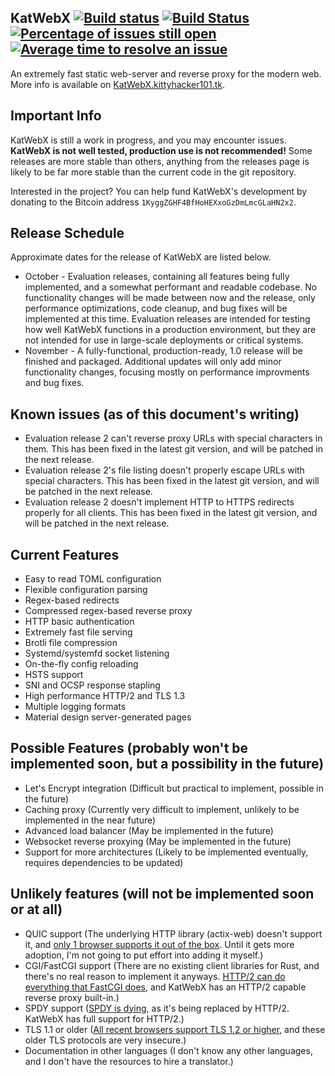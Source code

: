 ## KatWebX [![Build status](https://ci.appveyor.com/api/projects/status/9fjk67yk8ei7hnlg/branch/master?svg=true)](https://ci.appveyor.com/project/kittyhacker101/katwebx/branch/master) [![Build Status](https://travis-ci.com/kittyhacker101/KatWebX.svg?branch=master)](https://travis-ci.com/kittyhacker101/KatWebX) [![Percentage of issues still open](http://isitmaintained.com/badge/open/kittyhacker101/KatWebX.svg)](http://isitmaintained.com/project/kittyhacker101/KatWebX "Percentage of issues still open") [![Average time to resolve an issue](http://isitmaintained.com/badge/resolution/kittyhacker101/KatWebX.svg)](http://isitmaintained.com/project/kittyhacker101/KatWebX "Average time to resolve an issue")
An extremely fast static web-server and reverse proxy for the modern web. More info is available on [KatWebX.kittyhacker101.tk](https://katwebx.kittyhacker101.tk/).

## Important Info
KatWebX is still a work in progress, and you may encounter issues. **KatWebX is not well tested, production use is not recommended!**  Some releases are more stable than others, anything from the releases page is likely to be far more stable than the current code in the git repository. 

Interested in the project? You can help fund KatWebX's development by donating to the Bitcoin address `1KyggZGHF4BfHoHEXxoGzDmLmcGLaHN2x2`.

## Release Schedule
Approximate dates for the release of KatWebX are listed below.
- October - Evaluation releases, containing all features being fully implemented, and a somewhat performant and readable codebase. No functionality changes will be made between now and the release, only performance optimizations, code cleanup, and bug fixes will be implemented at this time. Evaluation releases are intended for testing how well KatWebX functions in a production environment, but they are not intended for use in large-scale deployments or critical systems.
- November - A fully-functional, production-ready, 1.0 release will be finished and packaged. Additional updates will only add minor functionality changes, focusing mostly on performance improvments and bug fixes.

## Known issues (as of this document's writing)
- Evaluation release 2 can't reverse proxy URLs with special characters in them. This has been fixed in the latest git version, and will be patched in the next release.
- Evaluation release 2's file listing doesn't properly escape URLs with special characters. This has been fixed in the latest git version, and will be patched in the next release.
- Evaluation release 2 doesn't implement HTTP to HTTPS redirects properly for all clients. This has been fixed in the latest git version, and will be patched in the next release.

## Current Features
- Easy to read TOML configuration
- Flexible configuration parsing
- Regex-based redirects
- Compressed regex-based reverse proxy
- HTTP basic authentication
- Extremely fast file serving
- Brotli file compression
- Systemd/systemfd socket listening
- On-the-fly config reloading
- HSTS support
- SNI and OCSP response stapling
- High performance HTTP/2 and TLS 1.3
- Multiple logging formats
- Material design server-generated pages

## Possible Features (probably won't be implemented soon, but a possibility in the future)
- Let's Encrypt integration (Difficult but practical to implement, possible in the future)
- Caching proxy (Currently very difficult to implement, unlikely to be implemented in the near future)
- Advanced load balancer (May be implemented in the future)
- Websocket reverse proxying (May be implemented in the future)
- Support for more architectures (Likely to be implemented eventually, requires dependencies to be updated)

## Unlikely features (will not be implemented soon or at all)
- QUIC support (The underlying HTTP library (actix-web) doesn't support it, and [only 1 browser supports it out of the box](https://en.wikipedia.org/wiki/QUIC#Adoption). Until it gets more adoption, I'm not going to put effort into adding it myself.)
- CGI/FastCGI support (There are no existing client libraries for Rust, and there's no real reason to implement it anyways. [HTTP/2 can do everything that FastCGI does](https://ef.gy/fastcgi-is-pointless), and KatWebX has an HTTP/2 capable reverse proxy built-in.)
- SPDY support ([SPDY is dying](https://caniuse.com/#feat=spdy), as it's being replaced by HTTP/2. KatWebX has full support for HTTP/2.)
- TLS 1.1 or older ([All recent browsers support TLS 1.2 or higher](https://caniuse.com/#feat=tls1-2), and these older TLS protocols are very insecure.)
- Documentation in other languages (I don't know any other languages, and I don't have the resources to hire a translator.)
